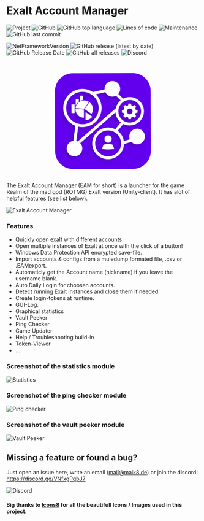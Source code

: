 # Exalt Account Manager

![Project](https://img.shields.io/badge/dynamic/xml?style=flat&color=6200EE&label=Project&query=//*[@id="repository-container-header"]/div[1]/div/h2/strong/a&url=https%3A%2F%2Fgithub.com%2FMaikEight%2FExaltAccountManager)
![GitHub](https://img.shields.io/github/license/MaikEight/ExaltAccountManager?label=License)
![GitHub top language](https://img.shields.io/github/languages/top/MaikEight/ExaltAccountManager?label=C%23)
![Lines of code](https://img.shields.io/tokei/lines/github/MaikEight/ExaltAccountManager?color=1A8ACA&label=Total%20lines)
![Maintenance](https://img.shields.io/maintenance/yes/2023?label=Maintained)
![GitHub last commit](https://img.shields.io/github/last-commit/MaikEight/ExaltAccountManager?label=Last%20commit)


![NetFrameworkVersion](https://img.shields.io/badge/.Net%20Framework%20Version-4.8.0-violet.svg?style=flat&logo=.NET&logoColor=967fe5&color=512BD4)
![GitHub release (latest by date)](https://img.shields.io/github/v/release/MaikEight/ExaltAccountManager?label=Latest%20Release) 
![GitHub Release Date](https://img.shields.io/github/release-date/MaikEight/ExaltAccountManager?label=Release%20date)
![GitHub all releases](https://img.shields.io/github/downloads/MaikEight/ExaltAccountManager/total?label=Downloads)
![Discord](https://img.shields.io/discord/870868049333469224?color=5662F6&label=Discord)

<br >

<p align="center">
  <img width="250" height="250" src="https://github.com/MaikEight/ExaltAccountManager/blob/master/ExaltAccountManager/Resources/1.png">  
</p>

<br >
The Exalt Account Manager (EAM for short) is a launcher for the game Realm of the mad god (ROTMG) Exalt version (Unity-client).
It has alot of helpful features (see list below).

![Exalt Account Manager](https://i.imgur.com/3qLhiLR.png)


### Features
- Quickly open exalt with different accounts.
- Open multiple instances of Exalt at once with the click of a button!
- Windows Data Protection API encrypted save-file.
- Import accounts & configs from a muledump formated file, .csv or .EAMexport.
- Automaticly get the Account name (nickname) if you leave the username blank.
- Auto Daily Login for choosen accounts.
- Detect running Exalt instances and close them if needed.
- Create login-tokens at runtime.
- GUI-Log.
- Graphical statistics
- Vault Peeker
- Ping Checker
- Game Updater
- Help / Troubleshooting build-in
- Token-Viewer
- ... 

### Screenshot of the statistics module

![Statistics](https://i.imgur.com/ShvWVg9.png)

### Screenshot of the ping checker module 

![Ping checker](https://i.imgur.com/txUcbFT.gif)

### Screenshot of the vault peeker module

![Vault Peeker](https://i.imgur.com/IfFbpMy.png)

## Missing a feature or found a bug?
Just open an issue here, write an email (mail@maik8.de) or join the discord: https://discord.gg/VNfxgPqbJ7

![Discord](https://img.shields.io/discord/870868049333469224?color=5662F6&label=Discord)

#### Big thanks to [Icons8](https://icons8.com/icons) for all the beautifull Icons / Images used in this project.
